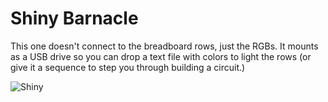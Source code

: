 # Shiny Barnacle


This one doesn't connect to the breadboard rows, just the RGBs. It mounts as a USB drive so you can drop a text file with colors to light the rows (or give it a sequence to step you through building a circuit.)


![Shiny](https://github.com/Architeuthis-Flux/Barnacle_Board/assets/20519442/3a3ecad0-b7c6-463c-8619-812ffe8e0e72)

